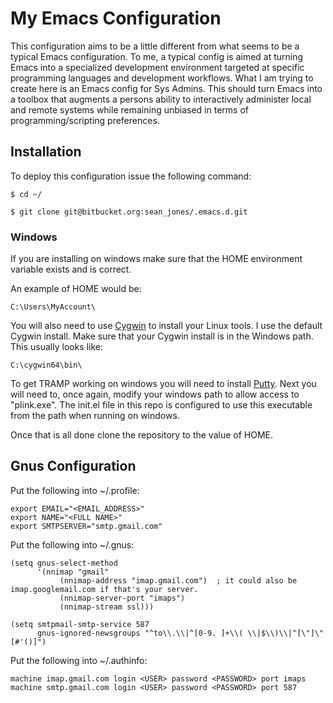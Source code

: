# My Emacs Configuration

This configuration aims to be a little different from what seems to be
a typical Emacs configuration. To me, a typical config is aimed at
turning Emacs into a specialized development environment targeted at
specific programming languages and development workflows. What I am
trying to create here is an Emacs config for Sys Admins. This should
turn Emacs into a toolbox that augments a persons ability to
interactively administer local and remote systems while remaining
unbiased in terms of programming/scripting preferences.

## Installation

To deploy this configuration issue the following command:

```
$ cd ~/

$ git clone git@bitbucket.org:sean_jones/.emacs.d.git
```

### Windows

If you are installing on windows make sure that the HOME environment
variable exists and is correct.

An example of HOME would be:
```
C:\Users\MyAccount\
```

You will also need to use [Cygwin](https://www.cygwin.com/) to install
your Linux tools. I use the default Cygwin install. Make sure that
your Cygwin install is in the Windows path. This usually looks like:

```
C:\cygwin64\bin\
```

To get TRAMP working on windows you will need to install
[Putty](http://www.putty.org/). Next you will need to, once again,
modify your windows path to allow access to "plink.exe". The init.el
file in this repo is configured to use this executable from the path
when running on windows.

Once that is all done clone the repository to the value of HOME.

## Gnus Configuration

Put the following into ~/.profile:
```
export EMAIL="<EMAIL_ADDRESS>"
export NAME="<FULL NAME>"
export SMTPSERVER="smtp.gmail.com"
```

Put the following into ~/.gnus:
```
(setq gnus-select-method
      '(nnimap "gmail"
	       (nnimap-address "imap.gmail.com")  ; it could also be imap.googlemail.com if that's your server.
	       (nnimap-server-port "imaps")
	       (nnimap-stream ssl)))

(setq smtpmail-smtp-service 587
      gnus-ignored-newsgroups "^to\\.\\|^[0-9. ]+\\( \\|$\\)\\|^[\"]\"[#'()]")
```

Put the following into ~/.authinfo:
```
machine imap.gmail.com login <USER> password <PASSWORD> port imaps
machine smtp.gmail.com login <USER> password <PASSWORD> port 587
```
